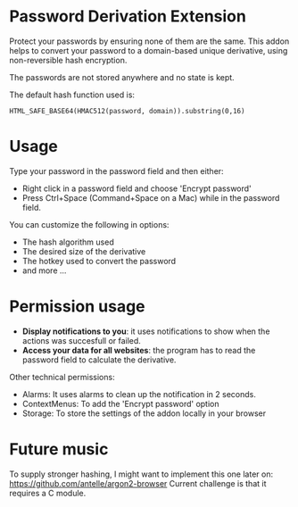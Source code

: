 # Password Derivation Extension
Protect your passwords by ensuring none of them are the same. This addon helps to convert your password to a domain-based unique derivative, using non-reversible hash encryption. 

The passwords are not stored anywhere and no state is kept.

The default hash function used is:
```
HTML_SAFE_BASE64(HMAC512(password, domain)).substring(0,16)
```

# Usage
Type your password in the password field and then either:
- Right click in a password field and choose 'Encrypt password'
- Press Ctrl+Space (Command+Space on a Mac) while in the password field.

You can customize the following in options:
- The hash algorithm used
- The desired size of the derivative
- The hotkey used to convert the password
- and more ...

# Permission usage
- **Display notifications to you**: it uses notifications to show when the actions was succesfull or failed.
- **Access your data for all websites**: the program has to read the password field to calculate the derivative.

Other technical permissions:
- Alarms: It uses alarms to clean up the notification in 2 seconds.
- ContextMenus: To add the 'Encrypt password' option
- Storage: To store the settings of the addon locally in your browser

# Future music
To supply stronger hashing, I might want to implement this one later on:
https://github.com/antelle/argon2-browser
Current challenge is that it requires a C module.